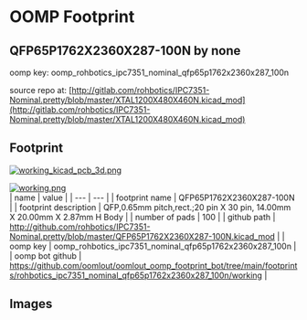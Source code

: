# OOMP Footprint  
## QFP65P1762X2360X287-100N  by none  
  
oomp key: oomp_rohbotics_ipc7351_nominal_qfp65p1762x2360x287_100n  
  
source repo at: [http://gitlab.com/rohbotics/IPC7351-Nominal.pretty/blob/master/XTAL1200X480X460N.kicad_mod](http://gitlab.com/rohbotics/IPC7351-Nominal.pretty/blob/master/XTAL1200X480X460N.kicad_mod)  
## Footprint  
  
[![working_kicad_pcb_3d.png](working_kicad_pcb_3d_600.png)](working_kicad_pcb_3d.png)  
  
[![working.png](working_600.png)](working.png)  
| name | value | 
| --- | --- | 
| footprint name | QFP65P1762X2360X287-100N | 
| footprint description | QFP,0.65mm pitch,rect.;20 pin X 30 pin, 14.00mm X 20.00mm X 2.87mm H Body | 
| number of pads | 100 | 
| github path | http://github.com/rohbotics/IPC7351-Nominal.pretty/blob/master/QFP65P1762X2360X287-100N.kicad_mod | 
| oomp key | oomp_rohbotics_ipc7351_nominal_qfp65p1762x2360x287_100n | 
| oomp bot github | https://github.com/oomlout/oomlout_oomp_footprint_bot/tree/main/footprints/rohbotics_ipc7351_nominal_qfp65p1762x2360x287_100n/working | 
## Images  
